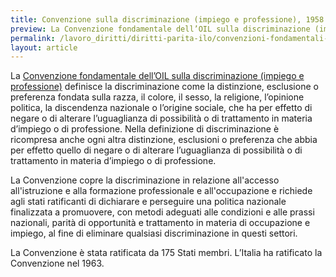 ```yaml
---
title: Convenzione sulla discriminazione (impiego e professione), 1958 (n.111)
preview: La Convenzione fondamentale dell’OIL sulla discriminazione (impiego e professione) definisce la discriminazione come la distinzione, esclusione o preferenza fondata sulla razza, il colore, il sesso, la religione, l’opinione politica, la discendenza nazionale o l’origine sociale...
permalink: /lavoro_diritti/diritti-parita-ilo/convenzioni-fondamentali-ilo/discriminazione
layout: article
---
```


La [Convenzione fondamentale dell’OIL sulla discriminazione (impiego e professione)](https://www.ilo.org/wcmsp5/groups/public/---europe/---ro-geneva/---ilo-rome/documents/normativeinstrument/wcms_152337.pdf) definisce la discriminazione come la distinzione, esclusione o preferenza fondata sulla razza, il colore, il sesso, la religione, l’opinione politica, la discendenza nazionale o l’origine sociale, che ha per effetto di negare o di alterare l’uguaglianza di possibilità o di trattamento in materia d’impiego o di professione. Nella definizione di discriminazione è ricompresa anche ogni altra distinzione, esclusioni o preferenza che abbia per effetto quello di negare o di alterare l’uguaglianza di possibilità o di trattamento in materia d’impiego o di professione.

La Convenzione copre la discriminazione in relazione all'accesso all'istruzione e alla formazione professionale e all'occupazione e richiede agli stati ratificanti di dichiarare e perseguire una politica nazionale finalizzata a promuovere, con metodi adeguati alle condizioni e alle prassi nazionali, parità di opportunità e trattamento in materia di occupazione e impiego, al fine di eliminare qualsiasi discriminazione in questi settori. 

La Convenzione è stata ratificata da 175 Stati membri. L’Italia ha ratificato la Convenzione nel 1963.
